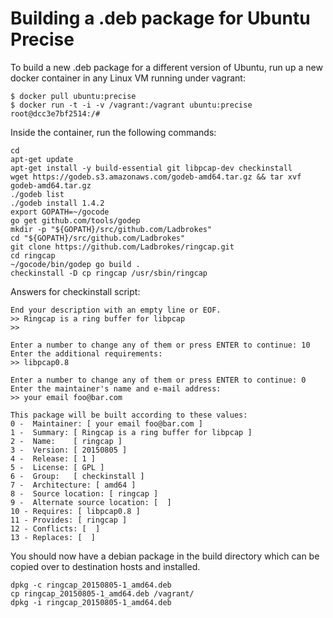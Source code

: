 Building a .deb package for Ubuntu Precise
==========================================

To build a new .deb package for a different version of Ubuntu, run up a new docker container in any Linux VM running under vagrant:

    $ docker pull ubuntu:precise
    $ docker run -t -i -v /vagrant:/vagrant ubuntu:precise
    root@dcc3e7bf2514:/# 

Inside the container, run the following commands:

    cd
    apt-get update
    apt-get install -y build-essential git libpcap-dev checkinstall
    wget https://godeb.s3.amazonaws.com/godeb-amd64.tar.gz && tar xvf godeb-amd64.tar.gz
    ./godeb list
    ./godeb install 1.4.2
    export GOPATH=~/gocode
    go get github.com/tools/godep
    mkdir -p "${GOPATH}/src/github.com/Ladbrokes"
    cd "${GOPATH}/src/github.com/Ladbrokes"
    git clone https://github.com/Ladbrokes/ringcap.git
    cd ringcap
    ~/gocode/bin/godep go build .
    checkinstall -D cp ringcap /usr/sbin/ringcap

Answers for checkinstall script:

    End your description with an empty line or EOF.
    >> Ringcap is a ring buffer for libpcap
    >>
     
    Enter a number to change any of them or press ENTER to continue: 10
    Enter the additional requirements:
    >> libpcap0.8
     
    Enter a number to change any of them or press ENTER to continue: 0
    Enter the maintainer's name and e-mail address:
    >> your email foo@bar.com
     
    This package will be built according to these values:
    0 -  Maintainer: [ your email foo@bar.com ]
    1 -  Summary: [ Ringcap is a ring buffer for libpcap ]
    2 -  Name:    [ ringcap ]
    3 -  Version: [ 20150805 ]
    4 -  Release: [ 1 ]
    5 -  License: [ GPL ]
    6 -  Group:   [ checkinstall ]
    7 -  Architecture: [ amd64 ]
    8 -  Source location: [ ringcap ]
    9 -  Alternate source location: [  ]
    10 - Requires: [ libpcap0.8 ]
    11 - Provides: [ ringcap ]
    12 - Conflicts: [  ]
    13 - Replaces: [  ]

You should now have a debian package in the build directory which can be copied over to destination hosts and installed.

    dpkg -c ringcap_20150805-1_amd64.deb
    cp ringcap_20150805-1_amd64.deb /vagrant/
    dpkg -i ringcap_20150805-1_amd64.deb

